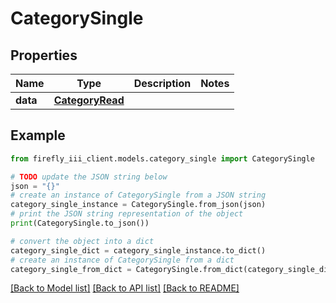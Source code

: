 # CategorySingle


## Properties

Name | Type | Description | Notes
------------ | ------------- | ------------- | -------------
**data** | [**CategoryRead**](CategoryRead.md) |  | 

## Example

```python
from firefly_iii_client.models.category_single import CategorySingle

# TODO update the JSON string below
json = "{}"
# create an instance of CategorySingle from a JSON string
category_single_instance = CategorySingle.from_json(json)
# print the JSON string representation of the object
print(CategorySingle.to_json())

# convert the object into a dict
category_single_dict = category_single_instance.to_dict()
# create an instance of CategorySingle from a dict
category_single_from_dict = CategorySingle.from_dict(category_single_dict)
```
[[Back to Model list]](../README.md#documentation-for-models) [[Back to API list]](../README.md#documentation-for-api-endpoints) [[Back to README]](../README.md)


